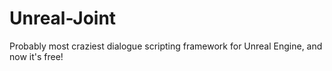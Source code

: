 # Unreal-Joint
Probably most craziest dialogue scripting framework for Unreal Engine, and now it's free!
